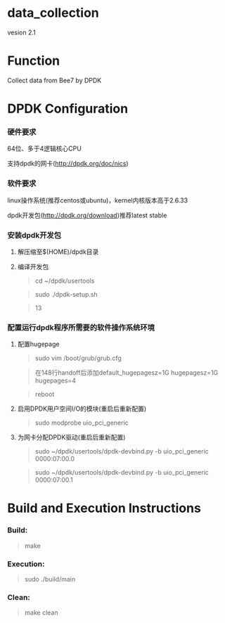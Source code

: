 # data_collection

vesion 2.1

Function
==============================
Collect data from Bee7 by DPDK

DPDK Configuration
==============================

### 硬件要求
64位、多于4逻辑核心CPU

支持dpdk的网卡(http://dpdk.org/doc/nics)

### 软件要求
linux操作系统(推荐centos或ubuntu)，kernel内核版本高于2.6.33

dpdk开发包(http://dpdk.org/download)推荐latest stable

### 安装dpdk开发包
1. 解压缩至$(HOME)/dpdk目录

2. 编译开发包
    > cd ~/dpdk/usertools

    > sudo ./dpdk-setup.sh

    > 13

### 配置运行dpdk程序所需要的软件操作系统环境
1. 配置hugepage

    > sudo vim /boot/grub/grub.cfg

    > 在148行handoff后添加default_hugepagesz=1G hugepagesz=1G hugepages=4

    > reboot

2. 启用DPDK用户空间I/O的模块(重启后重新配置)

    > sudo modprobe uio_pci_generic

3. 为网卡分配DPDK驱动(重启后重新配置)

    > sudo ~/dpdk/usertools/dpdk-devbind.py -b uio_pci_generic 0000:07:00.0

    > sudo ~/dpdk/usertools/dpdk-devbind.py -b uio_pci_generic 0000:07:00.1

Build and Execution Instructions
==============================

### Build:
> make

### Execution:
> sudo ./build/main

### Clean:
> make clean